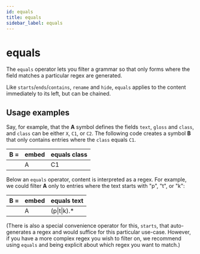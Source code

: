 ```yaml
---
id: equals
title: equals
sidebar_label: equals
---
```


# equals

The `equals` operator lets you filter a grammar so that only forms where the field matches a particular regex are generated.

Like `starts`/`ends`/`contains`, `rename` and `hide`, `equals` applies to the content immediately to its left, but can be chained.

## Usage examples

Say, for example, that the **A** symbol defines the fields `text`, `gloss` and `class`, and `class` can be either `X`, `C1`, or `C2`.  The following code creates a symbol **B** that only contains entries where the `class` equals `C1`.

| **B =** | **embed** | **equals class** |
|----|----|-----|
|    | A | C1 |

Below an `equals` operator, content is interpreted as a regex.
For example, we could filter **A** only to entries where the text starts with "p", "t", or "k":

| **B =** | **embed** | **equals text** |
|----|----|-----|
|    | A | (p\|t\|k).* |

(There is also a special convenience operator for this, `starts`, that auto-generates a regex and would suffice for this particular use-case.  However, if you have a more complex regex you wish to filter on, we recommend using `equals` and being explicit about which regex you want to match.)
